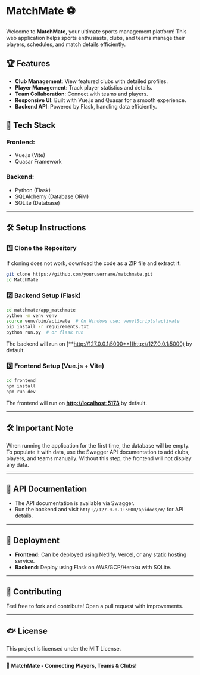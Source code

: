 # MatchMate ⚽

Welcome to **MatchMate**, your ultimate sports management platform! This web application helps sports enthusiasts, clubs, and teams manage their players, schedules, and match details efficiently.

## 🏆 Features

- **Club Management**: View featured clubs with detailed profiles.
- **Player Management**: Track player statistics and details.
- **Team Collaboration**: Connect with teams and players.
- **Responsive UI**: Built with Vue.js and Quasar for a smooth experience.
- **Backend API**: Powered by Flask, handling data efficiently.

## 🚀 Tech Stack

### Frontend:

- Vue.js (Vite)
- Quasar Framework

### Backend:

- Python (Flask)
- SQLAlchemy (Database ORM)
- SQLite (Database)

---

## 🛠️ Setup Instructions

### 1️⃣ Clone the Repository

If cloning does not work, download the code as a ZIP file and extract it.

```sh
git clone https://github.com/yourusername/matchmate.git
cd MatchMate
```

### 2️⃣ Backend Setup (Flask)

```sh
cd matchmate/app_matchmate
python -m venv venv
source venv/bin/activate  # On Windows use: venv\Scripts\activate
pip install -r requirements.txt
python run.py  # or flask run
```

The backend will run on [**http://127.0.0.1:5000**](http://127.0.0.1:5000) by default.

### 3️⃣ Frontend Setup (Vue.js + Vite)

```sh
cd frontend
npm install
npm run dev
```

The frontend will run on [**http://localhost:5173**](http://localhost:5173) by default.

---

## 🛠️ Important Note

When running the application for the first time, the database will be empty. To populate it with data, use the Swagger API documentation to add clubs, players, and teams manually. Without this step, the frontend will not display any data.

---

## 📌 API Documentation

- The API documentation is available via Swagger.
- Run the backend and visit `http://127.0.0.1:5000/apidocs/#/` for API details.

---

## 📌 Deployment

- **Frontend:** Can be deployed using Netlify, Vercel, or any static hosting service.
- **Backend:** Deploy using Flask on AWS/GCP/Heroku with SQLite.

---

## 🤝 Contributing

Feel free to fork and contribute! Open a pull request with improvements.

---

## 🐟 License

This project is licensed under the MIT License.

---

🚀 **MatchMate - Connecting Players, Teams & Clubs!**

